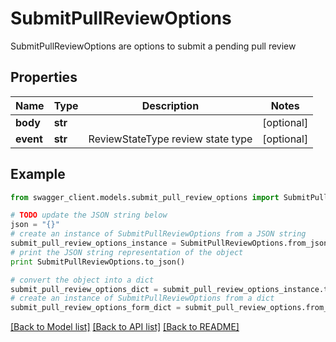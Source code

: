# SubmitPullReviewOptions

SubmitPullReviewOptions are options to submit a pending pull review

## Properties
Name | Type | Description | Notes
------------ | ------------- | ------------- | -------------
**body** | **str** |  | [optional] 
**event** | **str** | ReviewStateType review state type | [optional] 

## Example

```python
from swagger_client.models.submit_pull_review_options import SubmitPullReviewOptions

# TODO update the JSON string below
json = "{}"
# create an instance of SubmitPullReviewOptions from a JSON string
submit_pull_review_options_instance = SubmitPullReviewOptions.from_json(json)
# print the JSON string representation of the object
print SubmitPullReviewOptions.to_json()

# convert the object into a dict
submit_pull_review_options_dict = submit_pull_review_options_instance.to_dict()
# create an instance of SubmitPullReviewOptions from a dict
submit_pull_review_options_form_dict = submit_pull_review_options.from_dict(submit_pull_review_options_dict)
```
[[Back to Model list]](../README.md#documentation-for-models) [[Back to API list]](../README.md#documentation-for-api-endpoints) [[Back to README]](../README.md)


